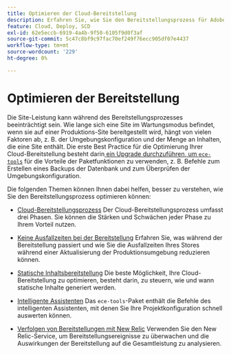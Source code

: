 ```yaml
---
title: Optimieren der Cloud-Bereitstellung
description: Erfahren Sie, wie Sie den Bereitstellungsprozess für Adobe Commerce in Cloud-Infrastrukturprojekten optimieren können, einschließlich der Reduzierung von Ausfallzeiten, der Bereitstellung statischer Inhalte, der szenarienbasierten Bereitstellung und intelligenter Assistenten.
feature: Cloud, Deploy, SCD
exl-id: 62e5eccb-6919-4a4b-9f50-6105f9d0f3af
source-git-commit: 5c47c8bf9c97fac70ef249f76ecc905df07e4437
workflow-type: tm+mt
source-wordcount: '229'
ht-degree: 0%

---
```


# Optimieren der Bereitstellung

Die Site-Leistung kann während des Bereitstellungsprozesses beeinträchtigt sein. Wie lange sich eine Site im Wartungsmodus befindet, wenn sie auf einer Produktions-Site bereitgestellt wird, hängt von vielen Faktoren ab, z. B. der Umgebungskonfiguration und der Menge an Inhalten, die eine Site enthält. Die erste Best Practice für die Optimierung Ihrer Cloud-Bereitstellung besteht darin[ ein Upgrade durchzuführen, um `ece-tools`](../dev-tools/install-package.md) für die Vorteile der Paketfunktionen zu verwenden, z. B. Befehle zum Erstellen eines Backups der Datenbank und zum Überprüfen der Umgebungskonfiguration.

Die folgenden Themen können Ihnen dabei helfen, besser zu verstehen, wie Sie den Bereitstellungsprozess optimieren können:

- [Cloud-Bereitstellungsprozess](process.md)
Der Cloud-Bereitstellungsprozess umfasst drei Phasen. Sie können die Stärken und Schwächen jeder Phase zu Ihrem Vorteil nutzen.

- [Keine Ausfallzeiten bei der Bereitstellung](reduce-downtime.md)
Erfahren Sie, was während der Bereitstellung passiert und wie Sie die Ausfallzeiten Ihres Stores während einer Aktualisierung der Produktionsumgebung reduzieren können.

- [Statische Inhaltsbereitstellung](static-content.md)
Die beste Möglichkeit, Ihre Cloud-Bereitstellung zu optimieren, besteht darin, zu steuern, wie und wann statische Inhalte generiert werden.

- [Intelligente Assistenten](smart-wizards.md)
Das `ece-tools`-Paket enthält die Befehle des intelligenten Assistenten, mit denen Sie Ihre Projektkonfiguration schnell auswerten können.

- [Verfolgen von Bereitstellungen mit New Relic](../monitor/track-deployments.md)
Verwenden Sie den New Relic-Service, um Bereitstellungsereignisse zu überwachen und die Auswirkungen der Bereitstellung auf die Gesamtleistung zu analysieren.
